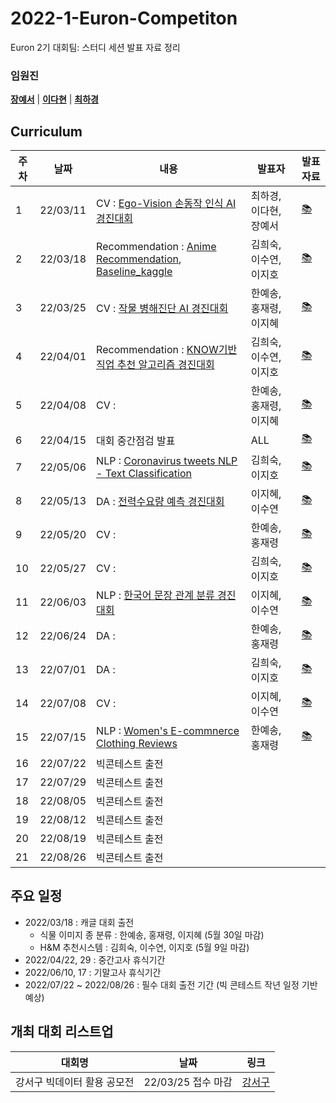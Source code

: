 # 2022-1-Euron-Competiton
Euron 2기 대회팀: 스터디 세션 발표 자료 정리

### 임원진   
**[장예서](https://github.com/yesyeseo)** | **[이다현](https://github.com/hopebii)** | **[최하경](https://github.com/FleurHwai)**

## Curriculum

| 주차 | 날짜 | 내용 | 발표자 | 발표 자료|
|---|---|---|---|---|
|1|22/03/11|CV : [Ego-Vision 손동작 인식 AI 경진대회](https://dacon.io/competitions/official/235805/codeshare/3620?page=1&dtype=recent) |최하경, 이다현, 장예서|[📚]()|
|2|22/03/18|Recommendation : [Anime Recommendation](https://www.kaggle.com/hernan4444/anime-recommendation-database-2020/code?datasetId=1225408&sortBy=voteCount), [Baseline_kaggle](https://www.kaggle.com/chocozzz/t-academy-recommendation/code)| 김희숙, 이수연, 이지호 |[📚]()|
|3|22/03/25|CV : [작물 병해진단 AI 경진대회](https://dacon.io/competitions/official/235870/codeshare/4425?page=1&dtype=recent) |한예송, 홍재령, 이지혜|[📚]()|
|4|22/04/01|Recommendation : [KNOW기반 직업 추천 알고리즘 경진대회](https://dacon.io/competitions/official/235865/codeshare) | 김희숙, 이수연, 이지호 |[📚]()|
|5|22/04/08|CV : |한예송, 홍재령, 이지혜|[📚]()|
|6|22/04/15|대회 중간점검 발표| ALL |[📚]()|
|7|22/05/06|NLP : [Coronavirus tweets NLP - Text Classification](https://www.kaggle.com/datatattle/covid-19-nlp-text-classification/code?datasetId=863934&sortBy=voteCount)|김희숙, 이지호 |[📚]()|
|8|22/05/13|DA : [전력수요량 예측 경진대회](https://dacon.io/competitions/official/196878/codeshare/418?page=1&dtype=recent) | 이지혜, 이수연 |[📚]()|
|9|22/05/20|CV : | 한예송, 홍재령 |[📚]()|
|10|22/05/27| CV :  |김희숙, 이지호  |[📚]()|
|11|22/06/03|NLP : [한국어 문장 관계 분류 경진대회](https://dacon.io/competitions/official/235875/codeshare)   | 이지혜, 이수연  |[📚]()|
|12|22/06/24| DA :    | 한예송, 홍재령  |[📚]()|
|13|22/07/01| DA : | 김희숙, 이지호 |[📚]()|
|14|22/07/08| CV :   | 이지혜, 이수연 |[📚]()|
|15|22/07/15|NLP : [Women's E-commnerce Clothing Reviews](https://www.kaggle.com/nicapotato/womens-ecommerce-clothing-reviews/code?datasetId=11827&sortBy=voteCount)   | 한예송, 홍재령  |[📚]()|
|16|22/07/22| 빅콘테스트 출전 | |
|17|22/07/29| 빅콘테스트 출전 | |
|18|22/08/05| 빅콘테스트 출전 | | |
|19|22/08/12| 빅콘테스트 출전 | | |
|20|22/08/19| 빅콘테스트 출전 | | |
|21|22/08/26| 빅콘테스트 출전 | | |


## 주요 일정 
* 2022/03/18 : 캐글 대회 출전 
  * 식물 이미지 종 분류 : 한예송, 홍재령, 이지혜 (5월 30일 마감)
  * H&M 추천시스템 : 김희숙, 이수연, 이지호 (5월 9일 마감)
* 2022/04/22, 29 : 중간고사 휴식기간 
* 2022/06/10, 17 : 기말고사 휴식기간 
* 2022/07/22 ~ 2022/08/26 : 필수 대회 출전 기간 (빅 콘테스트 작년 일정 기반 예상)


## 개최 대회 리스트업 
| 대회명 | 날짜 | 링크 |
|---|---|---|
|강서구 빅데이터 활용 공모전|22/03/25 접수 마감|[강서구](https://www.gangseo.seoul.kr/gs040101/279497?srchCtgry=&srchStdg=&fieldTy=&curPage=&srchKey=&srchText=&srchBeginDt=&srchEndDt=) |

